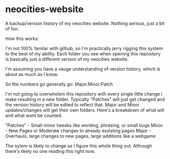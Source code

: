 # neocities-website
A backup/version history of my neocities website. Nothing serious, just a bit of fun.


How this works:

I'm not 100% familar with github, so I'm practically jerry rigging this system to the best of my ability. Each folder you see when opening this repository is basically just a different version of my neocities website.

I'm assuming you have a vauge understanding of version history, which is about as much as I know.

So the numbers go generally go: Major.Minor.Patch

I'm not going to overwhelem this repository with every single little change I make resulting in a new folder. Typically "Patches" will just get changed and the version history will be edited to reflect that. Major and Minor updates/changes will get their own folders. Here's a breakdown of what will and what wont be counted.

"Patches" - Small minor tweaks like wording, phrasing, or small bugs
Minor - New Pages or Moderate changes to already exsisting pages
Major - Overhauls, large changes to new pages, large additions like a webgame

The sytem is likely to change as I figure this whole thing out. Although there's likely no one reading this right now.
